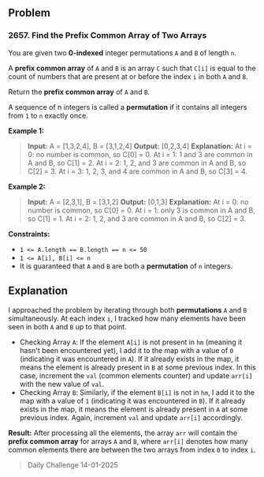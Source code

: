 ## Problem

### 2657. Find the Prefix Common Array of Two Arrays

You are given two **0-indexed** integer permutations `A` and `B` of length `n`.

A **prefix common array** of `A` and `B` is an array `C` such that `C[i]` is equal to the count of numbers that are present at or before the index `i` in both `A` and `B`.

Return the **prefix common array** of `A` and `B`.

A sequence of n integers is called a **permutation** if it contains all integers from `1` to `n` exactly once.

**Example 1:**

> **Input:** A = [1,3,2,4], B = [3,1,2,4]
> **Output:** [0,2,3,4]
> **Explanation:** At i = 0: no number is common, so C[0] = 0.
> At i = 1: 1 and 3 are common in A and B, so C[1] = 2.
> At i = 2: 1, 2, and 3 are common in A and B, so C[2] = 3.
> At i = 3: 1, 2, 3, and 4 are common in A and B, so C[3] = 4.

**Example 2:**

> **Input:** A = [2,3,1], B = [3,1,2]
> **Output:** [0,1,3]
> **Explanation:** At i = 0: no number is common, so C[0] = 0.
> At i = 1: only 3 is common in A and B, so C[1] = 1.
> At i = 2: 1, 2, and 3 are common in A and B, so C[2] = 3.
 
**Constraints:**

* `1 <= A.length == B.length == n <= 50`
* `1 <= A[i], B[i] <= n`
* It is guaranteed that `A` and `B` are both a **permutation** of `n` integers.

## Explanation

I approached the problem by iterating through both **permutations** `A` and `B` simultaneously. At each index `i`, I tracked how many elements have been seen in both `A` and `B` up to that point.

- Checking Array `A`:
    If the element `A[i]` is not present in `hm` (meaning it hasn't been encountered yet), I add it to the map with a value of `0` (indicating it was encountered in `A`).
    If it already exists in the map, it means the element is already present in `B` at some previous index. In this case, increment the `val` (common elements counter) and update `arr[i]` with the new value of `val`.
- Checking Array `B`:
    Similarly, if the element `B[i]` is not in `hm`, I add it to the map with a value of `1` (indicating it was encountered in `B`).
    If it already exists in the map, it means the element is already present in `A` at some previous index. Again, increment `val` and update `arr[i]` accordingly.

**Result:**
After processing all the elements, the array `arr` will contain the **prefix common array** for arrays `A` and `B`, where `arr[i]` denotes how many common elements there are between the two arrays from index `0` to index `i`.

> Daily Challenge 14-01-2025
